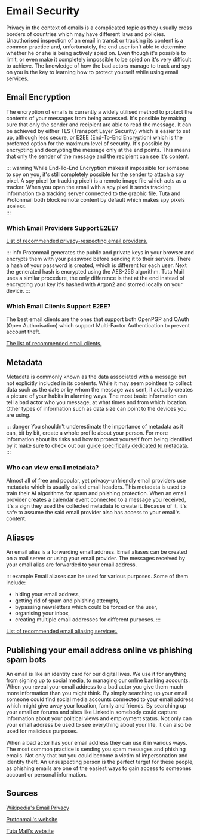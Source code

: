 # Email Security

Privacy in the context of emails is a complicated topic as they usually cross borders of countries which may have different laws and policies. Unauthorised inspection of an email in transit or tracking its content is a common practice and, unfortunately, the end user isn't able to determine whether he or she is being actively spied on. Even though it's possible to limit, or even make it completely impossible to be spied on it's very difficult to achieve. The knowledge of how the bad actors manage to track and spy on you is the key to learning how to protect yourself while using email services.

## Email Encryption

The encryption of emails is currently a widely utilised method to protect the contents of your messages from being accessed. It's possible by making sure that only the sender and recipient are able to read the message. It can be achieved by either TLS (Transport Layer Security) which is easier to set up, although less secure, or E2EE (End-To-End Encryption) which is the preferred option for the maximum level of security. It's possible by encrypting and decrypting the message only at the end points. This means that only the sender of the message and the recipient can see it's content. 

::: warning
While End-To-End Encryption makes it impossible for someone to spy on you, it's still completely possible for the sender to attach a spy pixel. A spy pixel (or tracking pixel) is a remote image file which acts as a tracker. When you open the email with a spy pixel it sends tracking information to a tracking server connected to the graphic file. Tuta and Protonmail both block remote content by default which makes spy pixels useless.  
:::

### Which Email Providers Support E2EE?

[List of recommended privacy-respecting email providers.](/recommendations/providers/email/)

::: info
Protonmail generates the public and private keys in your browser and encrypts them with your password before sending it to their servers. There a hash of your password is created, which is different for each user. Next the generated hash is encrypted using the AES-256 algorithm. Tuta Mail uses a similar procedure, the only difference is that at the end instead of encrypting your key it's hashed with Argon2 and storred locally on your device.
:::

### Which Email Clients Support E2EE?

The best email clients are the ones that support both OpenPGP and OAuth (Open Authorisation) which support Multi-Factor Authentication to prevent account theft.

[The list of recommended email clients.](/recommendations/software/email-clients/)

## Metadata

Metadata is commonly known as the data associated with a message but not explicitly included in its contents. While it may seem pointless to collect data such as the date or by whom the message was sent, it actually creates a picture of your habits in alarming ways. The most basic information can tell a bad actor who you message, at what times and from which location. Other types of information such as data size can point to the devices you are using.

::: danger
You shouldn't underestimate the importance of metadata as it can, bit by bit, create a whole profile about your person. For more information about its risks and how to protect yourself from being identified by it make sure to check out our [guide specifically dedicated to metadata](/understanding/metadata). 
:::

### Who can view email metadata?

Almost all of free and popular, yet privacy-unfriendly email providers use metadata which is usually called email headers. This metadata is used to train their AI algorithms for spam and phishing protection. When an email provider creates a calendar event connected to a message you received, it's a sign they used the collected metadata to create it. Because of it, it's safe to assume the said email provider also has access to your email's content.

## Aliases

An email alias is a forwarding email address. Email aliases can be created on a mail server or using your email provider. The messages received by your email alias are forwarded to your email address.

::: example
Email aliases can be used for various purposes. Some of them include: 
- hiding your email address,
- getting rid of spam and phishing attempts,
- bypassing newsletters which could be forced on the user,
- organising your inbox,
- creating multiple email addresses for different purposes.
:::

[List of recommended email aliasing services.](/recommendations/providers/email-aliasing)

## Publishing your email address online vs phishing spam bots

An email is like an identity card for our digital lives. We use it for anything from signing up to social media, to managing our online banking accounts. When you reveal your email address to a bad actor you give them much more information than you might think. By simply searching up your email someone could find social media accounts connected to your email address which might give away your location, family and friends. By searching up your email on forums and sites like LinkedIn somebody could capture information about your political views and employment status. Not only can your email address be used to see everything about your life, it can also be used for malicious purposes.

When a bad actor has your email address they can use it in various ways. The most common practice is sending you spam messages and phishing emails. Not only that but you could become a victim of impersonation and identity theft. An unsuspecting person is the perfect target for these people, as phishing emails are one of the easiest ways to gain access to someones account or personal information.

## Sources

[Wikipedia's Email Privacy](https://en.wikipedia.org/wiki/Email_privacy)

[Protonmail's website](https://proton.me/mail)

[Tuta Mail's website](https://tuta.com/)
